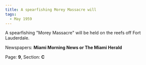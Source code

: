 ```yaml
---  
title: A spearfishing Morey Massacre will  
tags:  
  - May 1959  
---  
```

  
A spearfishing "Morey Massacre" will be held on the reefs off Fort Lauderdale.  
  
Newspapers: **Miami Morning News or The Miami Herald**  
  
Page: **9**, Section: **C** 
